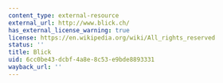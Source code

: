 ```yaml
---
content_type: external-resource
external_url: http://www.blick.ch/
has_external_license_warning: true
license: https://en.wikipedia.org/wiki/All_rights_reserved
status: ''
title: Blick
uid: 6cc0be43-dcbf-4a8e-8c53-e9bde8893331
wayback_url: ''
---
```

